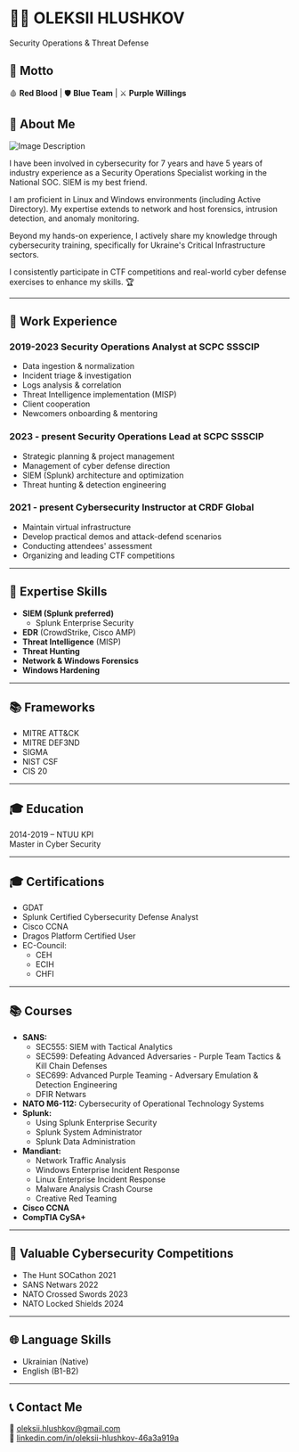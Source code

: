 # 🕵️‍♂️ OLEKSII HLUSHKOV  
Security Operations & Threat Defense  

## 🎯 Motto  
🩸 **Red Blood** | 🛡️ **Blue Team** | ⚔️ **Purple Willings**  

## 📝 About Me  
![Image Description](https://kvaratop.github.io/photo.jpeg)  

I have been involved in cybersecurity for 7 years and have 5 years of industry experience as a Security Operations Specialist working in the National SOC. SIEM is my best friend.  

I am proficient in Linux and Windows environments (including Active Directory). My expertise extends to network and host forensics, intrusion detection, and anomaly monitoring.  

Beyond my hands-on experience, I actively share my knowledge through cybersecurity training, specifically for Ukraine's Critical Infrastructure sectors.  

I consistently participate in CTF competitions and real-world cyber defense exercises to enhance my skills. 🏆  

---

## 💼 Work Experience  

### 2019-2023 Security Operations Analyst at SCPC SSSCIP  
- Data ingestion & normalization  
- Incident triage & investigation  
- Logs analysis & correlation  
- Threat Intelligence implementation (MISP)  
- Client cooperation  
- Newcomers onboarding & mentoring  

### 2023 - present Security Operations Lead at SCPC SSSCIP  
- Strategic planning & project management  
- Management of cyber defense direction  
- SIEM (Splunk) architecture and optimization  
- Threat hunting & detection engineering  

### 2021 - present Cybersecurity Instructor at CRDF Global  
- Maintain virtual infrastructure  
- Develop practical demos and attack-defend scenarios  
- Conducting attendees' assessment  
- Organizing and leading CTF competitions  

---

## 💼 Expertise Skills  
- **SIEM (Splunk preferred)**
  - Splunk Enterprise Security  
- **EDR** (CrowdStrike, Cisco AMP)  
- **Threat Intelligence** (MISP)  
- **Threat Hunting**  
- **Network & Windows Forensics**  
- **Windows Hardening**  

---

## 📚 Frameworks  
- MITRE ATT&CK  
- MITRE DEF3ND  
- SIGMA  
- NIST CSF  
- CIS 20  

---

## 🎓 Education  
2014-2019 – NTUU KPI  
Master in Cyber Security  

---

## 🎓 Certifications  
- GDAT  
- Splunk Certified Cybersecurity Defense Analyst  
- Cisco CCNA
- Dragos Platform Certified User
- EC-Council:  
  - CEH  
  - ECIH  
  - CHFI  

---

## 📚 Courses  
- **SANS:**  
  - SEC555: SIEM with Tactical Analytics  
  - SEC599: Defeating Advanced Adversaries - Purple Team Tactics & Kill Chain Defenses  
  - SEC699: Advanced Purple Teaming - Adversary Emulation & Detection Engineering 
  - DFIR Netwars  
- **NATO M6-112:** Cybersecurity of Operational Technology Systems  
- **Splunk:**  
  - Using Splunk Enterprise Security  
  - Splunk System Administrator  
  - Splunk Data Administration  
- **Mandiant:**  
  - Network Traffic Analysis  
  - Windows Enterprise Incident Response  
  - Linux Enterprise Incident Response  
  - Malware Analysis Crash Course  
  - Creative Red Teaming  
- **Cisco CCNA**
- **CompTIA CySA+**

---

## 🎯 Valuable Cybersecurity Competitions  
- The Hunt SOCathon 2021  
- SANS Netwars 2022  
- NATO Crossed Swords 2023  
- NATO Locked Shields 2024  

---

## 🌐 Language Skills  
- Ukrainian (Native)  
- English (B1-B2)  

---

## 📞 Contact Me  
📧 oleksii.hlushkov@gmail.com  
🔗 [linkedin.com/in/oleksii-hlushkov-46a3a919a](https://linkedin.com/in/oleksii-hlushkov-46a3a919a)  
